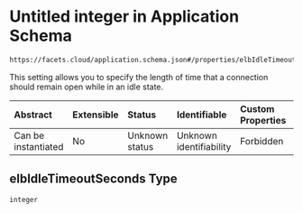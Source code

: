 # Untitled integer in Application Schema

```txt
https://facets.cloud/application.schema.json#/properties/elbIdleTimeoutSeconds
```

This setting allows you to specify the length of time that a connection should remain open while in an idle state.

| Abstract            | Extensible | Status         | Identifiable            | Custom Properties | Additional Properties | Access Restrictions | Defined In                                                                                     |
| :------------------ | :--------- | :------------- | :---------------------- | :---------------- | :-------------------- | :------------------ | :--------------------------------------------------------------------------------------------- |
| Can be instantiated | No         | Unknown status | Unknown identifiability | Forbidden         | Allowed               | none                | [application.schema.json*](../../../assets/out/application.schema.json "open original schema") |

## elbIdleTimeoutSeconds Type

`integer`

